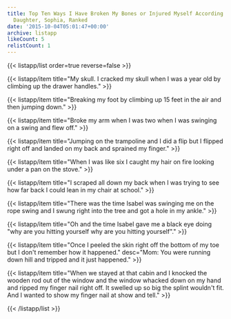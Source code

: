 ```yaml
---
title: Top Ten Ways I Have Broken My Bones or Injured Myself According to My Teen
  Daughter, Sophia, Ranked
date: '2015-10-04T05:01:47+00:00'
archive: listapp
likeCount: 5
relistCount: 1
---
```



{{< listapp/list order=true reverse=false >}}

   {{< listapp/item title="My skull. I cracked my skull when I was a year old by climbing up the drawer handles." >}}

   {{< listapp/item title="Breaking my foot by climbing up 15 feet in the air and then jumping down." >}}

   {{< listapp/item title="Broke my arm when I was two when I was swinging on a swing and flew off." >}}

   {{< listapp/item title="Jumping on the trampoline and I did a flip but I flipped right off and landed on my back and sprained my finger." >}}

   {{< listapp/item title="When I was like six I caught my hair on fire looking under a pan on the stove." >}}

   {{< listapp/item title="I scraped all down my back when I was trying to see how far back I could lean in my chair at school." >}}

   {{< listapp/item title="There was the time Isabel was swinging me on the rope swing and I swung right into the tree and got a hole in my ankle." >}}

   {{< listapp/item title="Oh and the time Isabel gave me a black eye doing \"why are you hitting yourself why are you hitting yourself\"." >}}

   {{< listapp/item title="Once I peeled the skin right off the bottom of my toe but I don't remember how it happened."
      desc="Mom: You were running down hill and tripped and it just happened." >}}

   {{< listapp/item title="When we stayed at that cabin and I knocked the wooden rod out of the window and the window whacked down on my hand and ripped my finger nail right off. It swelled up so big the splint wouldn't fit. And I wanted to show my finger nail at show and tell." >}}

{{< /listapp/list >}}
